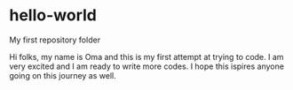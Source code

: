 # hello-world
My first repository folder 

Hi folks, my name is Oma and this is my first attempt at trying to code. I am very excited and I am ready to write more codes. 
I hope this ispires anyone going on this journey as well. 
